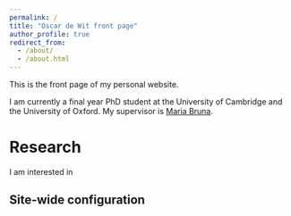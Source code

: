 ```yaml
---
permalink: /
title: "Oscar de Wit front page"
author_profile: true
redirect_from: 
  - /about/
  - /about.html
---
```


This is the front page of my personal website.

I am currently a final year PhD student at the University of Cambridge and the University of Oxford. My supervisor is [Maria Bruna](https://people.maths.ox.ac.uk/bruna/).

Research
======
I am interested in 

Site-wide configuration
------

